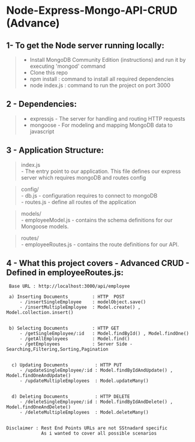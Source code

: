 # Node-Express-Mongo-API-CRUD (Advance)

## 1- To get the Node server running locally:   

  > - Install MongoDB Community Edition (instructions) and run it by executing 'mongod' command  
  > - Clone this repo  
  > - npm install   :  command to install all required dependencies  
  > - node index.js : command to run the project on port 3000  


## 2 - Dependencies:   

  > - expressjs - The server for handling and routing HTTP requests
  > - mongoose  - For modeling and mapping MongoDB data to javascript
  


## 3 - Application Structure:   

  > index.js  
      - The entry point to our application. This file defines our express server which requires mongoDB and routes config
     
  > config/   
    - db.js     - configuration requires to connect to mongoDB  
    - routes.js - define all routes of the application
  
  > models/    
    - employeeModel.js - contains the schema definitions for our Mongoose models.  

  >routes/  
    - employeeRoutes.js - contains the route definitions for our API.



## 4 - What this project covers - Advanced CRUD -  Defined in employeeRoutes.js: 
 
     Base URL : http://localhost:3000/api/employee
    
     a) Inserting Documents         : HTTP  POST 
         - /insertSingleEmployee    : modelObject.save()
         - /insertMultipleEmployee  : Model.create() , Model.collection.insert()


     b) Selecting Documents         : HTTP GET 
         - /getSingleEmployee/:id   : Model.findById() , Model.findOne()
         - /getAllEmployees         : Model.find()
         - /getEmployees            : Server Side - Searching,Filtering,Sorting,Pagination 
    

      c) Updating Documents          : HTTP PUT
         - /updateSingleEmployee/:id : Model.findByIdAndUpdate() , Model.findOneAndUpdate()
         - /updateMultipleEmployees  : Model.updateMany()
         
      
      d) Deleting Documents          : HTTP DELETE 
         - /deleteSingleEmployee/:id : Model.findByIdAndDelete() , Model.findOneAndDelete()
         - /deleteMultipleEmployees  : Model.deleteMany()
      
    
    Disclaimer : Rest End Points URLs are not SStnadard specific
                 As i wanted to cover all possible scenarios 
                 
